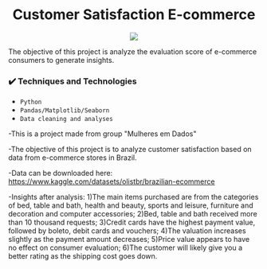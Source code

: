 <h1 align="center"> Customer Satisfaction E-commerce</h1>
<p align="center"><img src="https://user-images.githubusercontent.com/66793206/179405839-cd4c2554-7a87-479d-b3ed-3b8da167545c.png"/></p>
The objective of this project is analyze the evaluation score of e-commerce consumers to generate insights.

### ✔️ Techniques and Technologies


- ``Python``
- ``Pandas/Matplotlib/Seaborn``
- ``Data cleaning and analyses ``



-This is a project made from group "Mulheres em Dados"

-The objective of this project is to analyze customer satisfaction based on data from e-commerce stores in Brazil.

-Data can be downloaded here: https://www.kaggle.com/datasets/olistbr/brazilian-ecommerce

-Insights after analysis:
1)The main items purchased are from the categories of bed, table and bath, health and beauty, sports and leisure, furniture and decoration and computer accessories;
2)Bed, table and bath received more than 10 thousand requests;
3)Credit cards have the highest payment value, followed by boleto, debit cards and vouchers;
4)The valuation increases slightly as the payment amount decreases;
5)Price value appears to have no effect on consumer evaluation;
6)The customer will likely give you a better rating as the shipping cost goes down.
